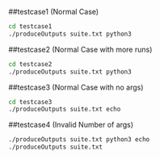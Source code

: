 ##testcase1 (Normal Case)

```bash
cd testcase1
./produceOutputs suite.txt python3
```

##testcase2 (Normal Case with more runs)

```bash
cd testcase2
./produceOutputs suite.txt python3
```

##testcase3 (Normal Case with no args)

```bash
cd testcase3
./produceOutputs suite.txt echo
```

##testcase4 (Invalid Number of args)

```bash
./produceOutputs suite.txt python3 echo
./produceOutputs suite.txt 
```